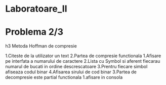 # Laboratoare_II
# Problema 2/3

h3 Metoda Hoffman de compresie

1.Citeste de la utilizator un text
2.Partea de compresie functionala
  1.Afisare pe interfata a numarului de caractere
  2.Lista cu Symbol si aferent fiecarau numarul de bucati in ordine descrescatoare 
  3.Prentru fiecare simbol afiseaza codul binar 
  4.Afisarea sirului de cod binar 
3.Partea de decompresie este partial functionala 
  1.afisare in consola   
